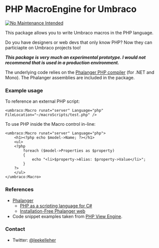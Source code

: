 # PHP MacroEngine for Umbraco

[![No Maintenance Intended](http://unmaintained.tech/badge.svg)](http://unmaintained.tech/)

This package allows you to write Umbraco macros in the PHP language.

Do you have designers or web devs that only know PHP? Now they can particiapte on Umbraco projects too!

***This package is very much an experimental prototype. I would not recommend that is used in a production environment.***

The underlying code relies on the [Phalanger PHP compiler](http://phalanger.codeplex.com/) (for .NET and Mono). The Phalanger assemblies are included in the package.

### Example usage

To reference an external PHP script:

	<umbraco:Macro runat="server" Language="php" FileLocation="~/macroScripts/test.php" />

To use PHP inside the Macro control in-line:

	<umbraco:Macro runat="server" Language="php">
		<h1><?php echo $model->Name; ?></h1>
		<ul>
		<?php
			foreach ($model->Properties as $property)
			{
				echo "<li>$property->Alias: $property->Value</li>";
			}
		?>
		</ul>
	</umbraco:Macro>


### References

* [Phalanger](http://phalanger.codeplex.com/)
	* [PHP as a scripting language for C#](http://www.php-compiler.net/blog/2011/php-code-c-sharp)
	* [Installation-Free Phalanger web](http://www.php-compiler.net/blog/2011/installation-free-phalanger-web)
* Code snippet examples taken from [PHP View Engine](http://phpviewengine.codeplex.com/).

### Contact

* Twitter: [@leekelleher](http://twitter.com/leekelleher)
